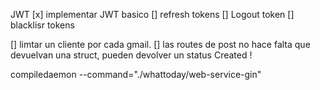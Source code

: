 
JWT
[x] implementar JWT basico
    [] refresh tokens
    [] Logout token
    [] blacklisr tokens

[] limtar un cliente por cada gmail.
[] las routes de post no hace falta que devuelvan una struct, pueden devolver un status Created !


compiledaemon --command="./whattoday/web-service-gin"